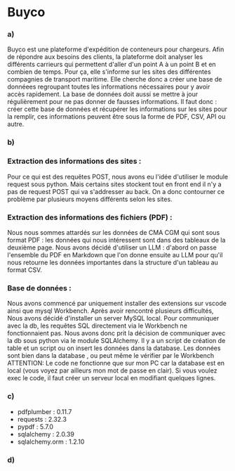 # Buyco

### a) 
Buyco est une plateforme d'expédition de conteneurs pour chargeurs. Afin de répondre aux besoins des clients, la plateforme doit analyser les différents carrieurs qui permettent d'aller d'un point A à un point B et en combien de temps. Pour ça, elle s'informe sur les sites des différentes compagnies de transport maritime. Elle cherche donc a créer une base de donnéees regroupant toutes les informations nécessaires pour y avoir accès rapidement. La base de données doit aussi se mettre à jour régulièrement pour ne pas donner de fausses informations. Il faut donc : créer cette base de données et récupérer les informations sur les sites pour la remplir, ces informations peuvent être sous la forme de PDF, CSV, API ou autre.

### b) 
### Extraction des informations des sites :  

Pour ce qui est des requêtes POST, nous avons eu l'idée d'utiliser le module request sous python. Mais certains sites stockent tout en front end il n'y a pas de request POST qui va s'addresser au back. On a donc contourner ce problème par plusieurs moyens différents selon les sites.

### Extraction des informations des fichiers (PDF) : 
Nous nous sommes attardés sur les données de CMA CGM qui sont sous format PDF : les données qui nous intéressent sont dans des tableaux de la deuxième page. Nous avons décidé d'utiliser un LLM : d'abord on passe l'ensemble du PDF en Markdown que l'on donne ensuite au LLM pour qu'il nous retourne les données importantes dans la structure d'un tableau au format CSV. 

### Base de données :   

Nous avons commencé par uniquement installer des extensions sur vscode ainsi que mysql Workbench. Après avoir rencontré plusieurs difficultés, Nous avons décidé d'installer un server MySQL local. Pour communiquer avec la db, les requêtes SQL directement via le Workbench ne fonctionnaient pas. Nous avons donc prit la décision de communiquer avec la db sous python via le module SQLAlchemy. Il y a un script de création de table et un script ou on insert les données dans la database. Les données sont bien dans la database , ou peut même le vérifier par le Workbench 
ATTENTION: Le code ne fonctionne que sur mon PC car la database est en local (vous voyez par ailleurs mon mot de passe en clair). Si vous voulez exec le code, il faut créer un serveur local en modifiant quelques lignes.


### c) 
- pdfplumber : 0.11.7
- requests : 2.32.3
- pypdf : 5.7.0
- sqlalchemy : 2.0.39
- sqlalchemy.orm : 1.2.10

### d)

